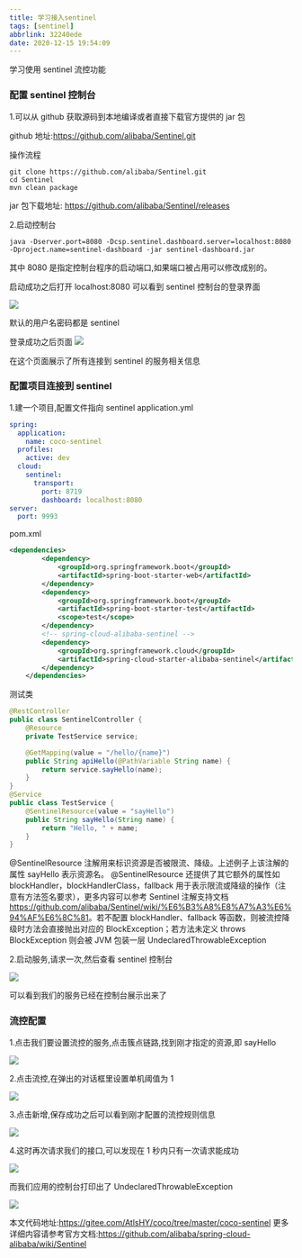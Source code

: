 ```yaml
---
title: 学习接入sentinel
tags: [sentinel]
abbrlink: 32240ede
date: 2020-12-15 19:54:09
---
```


学习使用 sentinel 流控功能

### 配置 sentinel 控制台

1.可以从 github 获取源码到本地编译或者直接下载官方提供的 jar 包

github 地址:<https://github.com/alibaba/Sentinel.git>

操作流程

```shell
git clone https://github.com/alibaba/Sentinel.git
cd Sentinel
mvn clean package
```

jar 包下载地址: <https://github.com/alibaba/Sentinel/releases>

2.启动控制台

`java -Dserver.port=8080 -Dcsp.sentinel.dashboard.server=localhost:8080 -Dproject.name=sentinel-dashboard -jar sentinel-dashboard.jar`

其中 8080 是指定控制台程序的启动端口,如果端口被占用可以修改成别的。

启动成功之后打开 localhost:8080 可以看到 sentinel 控制台的登录界面

![](https://cdn.jsdelivr.net/gh/Aias00/picgo/images/1.png)

默认的用户名密码都是 sentinel

登录成功之后页面
![](https://cdn.jsdelivr.net/gh/Aias00/picgo/images/2.png)

在这个页面展示了所有连接到 sentinel 的服务相关信息

### 配置项目连接到 sentinel

1.建一个项目,配置文件指向 sentinel
application.yml

```yml
spring:
  application:
    name: coco-sentinel
  profiles:
    active: dev
  cloud:
    sentinel:
      transport:
        port: 8719
        dashboard: localhost:8080
server:
  port: 9993
```

pom.xml

```xml
<dependencies>
        <dependency>
            <groupId>org.springframework.boot</groupId>
            <artifactId>spring-boot-starter-web</artifactId>
        </dependency>
        <dependency>
            <groupId>org.springframework.boot</groupId>
            <artifactId>spring-boot-starter-test</artifactId>
            <scope>test</scope>
        </dependency>
        <!-- spring-cloud-alibaba-sentinel -->
        <dependency>
            <groupId>org.springframework.cloud</groupId>
            <artifactId>spring-cloud-starter-alibaba-sentinel</artifactId>
        </dependency>
    </dependencies>
```

测试类

```java
@RestController
public class SentinelController {
    @Resource
    private TestService service;

    @GetMapping(value = "/hello/{name}")
    public String apiHello(@PathVariable String name) {
        return service.sayHello(name);
    }
}
@Service
public class TestService {
    @SentinelResource(value = "sayHello")
    public String sayHello(String name) {
        return "Hello, " + name;
    }
}
```

@SentinelResource 注解用来标识资源是否被限流、降级。上述例子上该注解的属性 sayHello 表示资源名。
@SentinelResource 还提供了其它额外的属性如 blockHandler，blockHandlerClass，fallback 用于表示限流或降级的操作（注意有方法签名要求），更多内容可以参考 Sentinel 注解支持文档<https://github.com/alibaba/Sentinel/wiki/%E6%B3%A8%E8%A7%A3%E6%94%AF%E6%8C%81>。若不配置 blockHandler、fallback 等函数，则被流控降级时方法会直接抛出对应的 BlockException；若方法未定义 throws BlockException 则会被 JVM 包装一层 UndeclaredThrowableException

2.启动服务,请求一次,然后查看 sentinel 控制台

![](https://cdn.jsdelivr.net/gh/Aias00/picgo/images/3.png)

可以看到我们的服务已经在控制台展示出来了

### 流控配置

1.点击我们要设置流控的服务,点击簇点链路,找到刚才指定的资源,即 sayHello

![](https://cdn.jsdelivr.net/gh/Aias00/picgo/images/4.png)

2.点击流控,在弹出的对话框里设置单机阈值为 1

![](https://cdn.jsdelivr.net/gh/Aias00/picgo/images/5.png)

3.点击新增,保存成功之后可以看到刚才配置的流控规则信息

![](https://cdn.jsdelivr.net/gh/Aias00/picgo/images/6.png)

4.这时再次请求我们的接口,可以发现在 1 秒内只有一次请求能成功

![](https://cdn.jsdelivr.net/gh/Aias00/picgo/images/7.png)

而我们应用的控制台打印出了 UndeclaredThrowableException

![](https://cdn.jsdelivr.net/gh/Aias00/picgo/images/8.png)

本文代码地址:<https://gitee.com/AtlsHY/coco/tree/master/coco-sentinel>
更多详细内容请参考官方文档:<https://github.com/alibaba/spring-cloud-alibaba/wiki/Sentinel>
